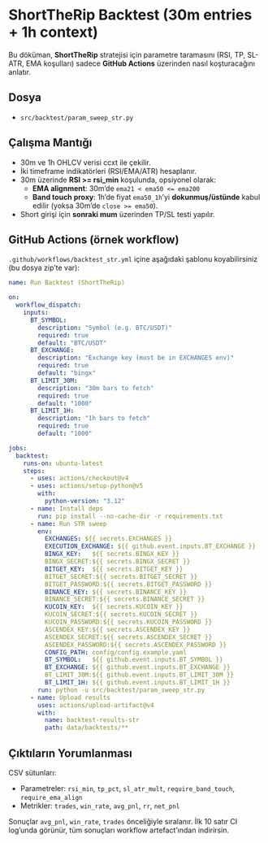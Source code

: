 # ShortTheRip Backtest (30m entries + 1h context)

Bu döküman, **ShortTheRip** stratejisi için parametre taramasını (RSI, TP, SL-ATR, EMA koşulları) sadece **GitHub Actions** üzerinden nasıl koşturacağını anlatır.

## Dosya
- `src/backtest/param_sweep_str.py`

## Çalışma Mantığı
- 30m ve 1h OHLCV verisi ccxt ile çekilir.
- İki timeframe indikatörleri (RSI/EMA/ATR) hesaplanır.
- 30m üzerinde **RSI >= rsi_min** koşulunda, opsiyonel olarak:
  - **EMA alignment**: 30m’de `ema21 < ema50 <= ema200`
  - **Band touch proxy**: 1h’de fiyat `ema50_1h`’yi **dokunmuş/üstünde** kabul edilir (yoksa 30m’de `close >= ema50`).
- Short girişi için **sonraki mum** üzerinden TP/SL testi yapılır.

## GitHub Actions (örnek workflow)
`.github/workflows/backtest_str.yml` içine aşağıdaki şablonu koyabilirsiniz (bu dosya zip’te var):

```yaml
name: Run Backtest (ShortTheRip)

on:
  workflow_dispatch:
    inputs:
      BT_SYMBOL:
        description: "Symbol (e.g. BTC/USDT)"
        required: true
        default: "BTC/USDT"
      BT_EXCHANGE:
        description: "Exchange key (must be in EXCHANGES env)"
        required: true
        default: "bingx"
      BT_LIMIT_30M:
        description: "30m bars to fetch"
        required: true
        default: "1000"
      BT_LIMIT_1H:
        description: "1h bars to fetch"
        required: true
        default: "1000"

jobs:
  backtest:
    runs-on: ubuntu-latest
    steps:
      - uses: actions/checkout@v4
      - uses: actions/setup-python@v5
        with:
          python-version: "3.12"
      - name: Install deps
        run: pip install --no-cache-dir -r requirements.txt
      - name: Run STR sweep
        env:
          EXCHANGES: ${{ secrets.EXCHANGES }}
          EXECUTION_EXCHANGE: ${{ github.event.inputs.BT_EXCHANGE }}
          BINGX_KEY:   ${{ secrets.BINGX_KEY }}
          BINGX_SECRET:${{ secrets.BINGX_SECRET }}
          BITGET_KEY:  ${{ secrets.BITGET_KEY }}
          BITGET_SECRET:${{ secrets.BITGET_SECRET }}
          BITGET_PASSWORD:${{ secrets.BITGET_PASSWORD }}
          BINANCE_KEY: ${{ secrets.BINANCE_KEY }}
          BINANCE_SECRET:${{ secrets.BINANCE_SECRET }}
          KUCOIN_KEY:  ${{ secrets.KUCOIN_KEY }}
          KUCOIN_SECRET:${{ secrets.KUCOIN_SECRET }}
          KUCOIN_PASSWORD:${{ secrets.KUCOIN_PASSWORD }}
          ASCENDEX_KEY:${{ secrets.ASCENDEX_KEY }}
          ASCENDEX_SECRET:${{ secrets.ASCENDEX_SECRET }}
          ASCENDEX_PASSWORD:${{ secrets.ASCENDEX_PASSWORD }}
          CONFIG_PATH: config/config.example.yaml
          BT_SYMBOL:   ${{ github.event.inputs.BT_SYMBOL }}
          BT_EXCHANGE: ${{ github.event.inputs.BT_EXCHANGE }}
          BT_LIMIT_30M:${{ github.event.inputs.BT_LIMIT_30M }}
          BT_LIMIT_1H: ${{ github.event.inputs.BT_LIMIT_1H }}
        run: python -u src/backtest/param_sweep_str.py
      - name: Upload results
        uses: actions/upload-artifact@v4
        with:
          name: backtest-results-str
          path: data/backtests/**
```

## Çıktıların Yorumlanması
CSV sütunları:
- Parametreler: `rsi_min`, `tp_pct`, `sl_atr_mult`, `require_band_touch`, `require_ema_align`
- Metrikler: `trades`, `win_rate`, `avg_pnl`, `rr`, `net_pnl`

Sonuçlar `avg_pnl`, `win_rate`, `trades` önceliğiyle sıralanır. İlk 10 satır CI log’unda görünür, tüm sonuçları workflow artefact’ından indirirsin.